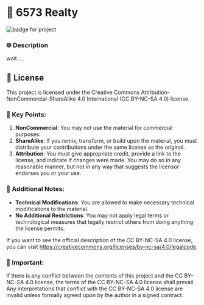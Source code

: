 # 🚀 6573 Realty

![badge for project](https://wakapi.xiaobo.app/api/badge/%e5%b0%8f%e6%b3%a2/interval:today/project:6573Realty?label=Wakapi)

### 🌐 Description

wait.....

## 📜 License

This project is licensed under the Creative Commons Attribution-NonCommercial-ShareAlike 4.0 International (CC BY-NC-SA 4.0) license. 

### 📌 Key Points:

1. **NonCommercial**: You may not use the material for commercial purposes.
2. **ShareAlike**: If you remix, transform, or build upon the material, you must distribute your contributions under the same license as the original.
3. **Attribution**: You must give appropriate credit, provide a link to the license, and indicate if changes were made. You may do so in any reasonable manner, but not in any way that suggests the licensor endorses you or your use.

### 📝 Additional Notes:

- **Technical Modifications**: You are allowed to make necessary technical modifications to the material.
- **No Additional Restrictions**: You may not apply legal terms or technological measures that legally restrict others from doing anything the license permits.
  
If you want to see the official description of the CC BY-NC-SA 4.0 license, you can visit https://creativecommons.org/licenses/by-nc-sa/4.0/legalcode.

### 🚨 Important:

If there is any conflict between the contents of this project and the CC BY-NC-SA 4.0 license, the terms of the CC BY-NC-SA 4.0 license shall prevail. Any interpretations that conflict with the CC BY-NC-SA 4.0 license are invalid unless formally agreed upon by the author in a signed contract.